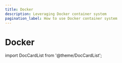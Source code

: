 ```yaml
---
title: Docker
description: Leveraging Docker container system
pagination_label: How to use Docker container system
---
```


# Docker

import DocCardList from '@theme/DocCardList';

<DocCardList />
